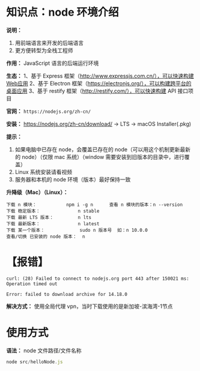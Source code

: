 # 知识点：node 环境介绍

**说明：**
1. 用前端语言来开发的后端语言
2. 更方便转型为全栈工程师

**作用：** JavaScript 语言的后端运行环境

**生态：**
  1、基于 Express 框架（http://www.expressjs.com.cn/），可以快速构建Web应用
  2、基于 Electron 框架（https://electronjs.org/），可以构建跨平台的桌面应用
  3、基于 restify 框架（http://restify.com/），可以快速构建 API 接口项目

**官网：** `https://nodejs.org/zh-cn/`

**安装：** https://nodejs.org/zh-cn/download/ → LTS → macOS Installer(.pkg)

**提示：**
1. 如果电脑中已存在 node，会覆盖已存在的 node（可以用这个机制更新最新的 node）（仅限 mac 系统）（window 需要安装到旧版本的目录中，进行覆盖）
2. Linux 系统安装请看视频
3. 服务器和本机的 node 环境（版本）最好保持一致

**升降级（Mac）（Linux）：**
```
下载 n 模块：           npm i -g n      查看 n 模块的版本：n --version
下载 稳定版本：              n stable
下载 最新 LTS 版本：         n lts
下载 最新版本：              n latest
下载 某一个版本：             sudo n 版本号  如：n 10.0.0
查看/切换 已安装的 node 版本：  n
```

# 【报错】
  ```
  curl: (28) Failed to connect to nodejs.org port 443 after 150021 ms: Operation timed out

  Error: failed to download archive for 14.18.0
  ```

  **解决方式：** 使用全局代理 vpn，当时下载使用的是新加坡-滨海湾-1节点

# 使用方式
  **语法：** node 文件路径/文件名称

  ```js
  node src/helloNode.js
  ```